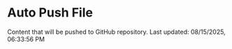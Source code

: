 # Auto Push File

Content that will be pushed to GitHub repository.
Last updated: 08/15/2025, 06:33:56 PM
